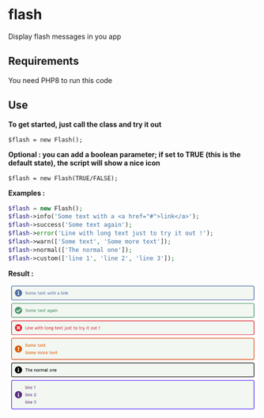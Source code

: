 # flash
Display flash messages in you app

## Requirements
You need PHP8 to run this code

## Use

**To get started, just call the class and try it out**  
```
$flash = new Flash();
```

**Optional : you can add a boolean parameter; if set to TRUE (this is the default state), the script will show a nice icon**
```
$flash = new Flash(TRUE/FALSE);
```

**Examples :**

```php
$flash = new Flash();
$flash->info('Some text with a <a href="#">link</a>');
$flash->success('Some text again');
$flash->error('Line with long text just to try it out !');
$flash->warn(['Some text', 'Some more text']);
$flash->normal(['The normal one']);
$flash->custom(['line 1', 'line 2', 'line 3']);
```




**Result :**

![Screen Class Flash](Class_Flash_screen.png)
